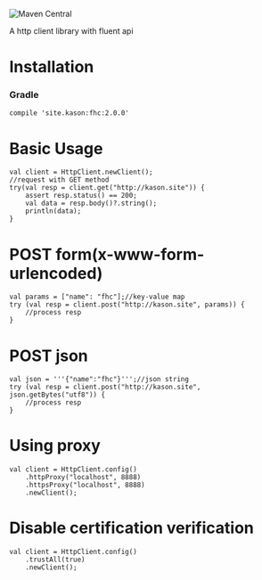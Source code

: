 ![Maven Central](https://img.shields.io/maven-central/v/site.kason/fhc.svg)

A http client library with fluent api

# Installation
    
### Gradle
    
    compile 'site.kason:fhc:2.0.0'
    
# Basic Usage

    val client = HttpClient.newClient();
    //request with GET method
    try(val resp = client.get("http://kason.site")) {
        assert resp.status() == 200;
        val data = resp.body()?.string();
        println(data);
    }
    
# POST form(x-www-form-urlencoded)

    val params = ["name": "fhc"];//key-value map
    try (val resp = client.post("http://kason.site", params)) {
        //process resp
    }
    
# POST json

    val json = '''{"name":"fhc"}''';//json string
    try (val resp = client.post("http://kason.site", json.getBytes("utf8")) {
        //process resp
    }
    
    
# Using proxy

    val client = HttpClient.config()
        .httpProxy("localhost", 8888)
        .httpsProxy("localhost", 8888)
        .newClient();
        
# Disable certification verification

    val client = HttpClient.config()
        .trustAll(true)
        .newClient();
        
    